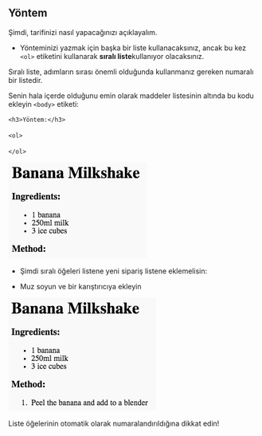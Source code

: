 ## Yöntem

Şimdi, tarifinizi nasıl yapacağınızı açıklayalım.

+ Yönteminizi yazmak için başka bir liste kullanacaksınız, ancak bu kez `<ol>` etiketini kullanarak **sıralı liste**kullanıyor olacaksınız.

Sıralı liste, adımların sırası önemli olduğunda kullanmanız gereken numaralı bir listedir.

Senin hala içerde olduğunu emin olarak maddeler listesinin altında bu kodu ekleyin `<body>` etiketi:

    <h3>Yöntem:</h3>
    
    <ol>
    
    </ol>
    

![ekran görüntüsü](images/recipe-method.png)

+ Şimdi sıralı öğeleri listene yeni sipariş listene eklemelisin:

    <li>Muz soyun ve bir karıştırıcıya ekleyin</li>
    

![ekran görüntüsü](images/recipe-ol.png)

Liste öğelerinin otomatik olarak numaralandırıldığına dikkat edin!